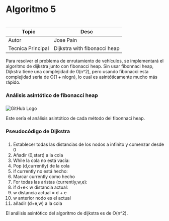 # Algoritmo 5 <h1>

Topic | Desc
------------ | -------------
Autor | Jose Pain
Tecnica Principal | Dijkstra with fibonacci heap

Para resolver el problema de enrutamiento de vehículos, se implementará el algoritmo de dijkstra junto con fibonacci heap. 
Sin usar fibonnaci heap, Dijkstra tiene una complejidad de 0(n^2), pero usando fibonacci esta complejidad sería de O(1 + nlogn), 
lo cual es asintóticamente mucho más rápido.

### Análisis asintótico de fibonacci heap <h3>

![GitHub Logo](https://cdn.discordapp.com/attachments/893269602577035274/894071244465524776/1hAQr3yuS-jUyQUNAwPaYAfDMQ9huLOfrXSDVbcGl3aSDaeSrb-cNTBwBUD1tjQ.png)

Este sería el análisis asintótico de cada método del fibonnaci heap.

### Pseudocódigo de Dijkstra <h3>
  
1) Establecer todas las distancias de los nodos a infinito y comenzar desde 0
2) Añadir (0,start) a la cola
3) While la cola no está vacía:
4) Pop (d,currently) de la cola
5) if currently no está hecho:
6) Marcar currently como hecho
7) For todas las aristas (currently,w,e):
8) if d+e< w distancia actual:
9) w distancia actual = d + e
10) w anterior nodo es el actual
11) añadir (d+e,w) a la cola
            
                            
  

El análisis asintótico del algoritmo de dijkstra es de O(n^2).
